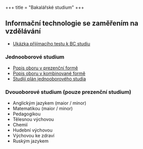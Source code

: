 +++
title = "Bakalářské studium"
+++

## Informační  technologie se zaměřením na vzdělávání
- [Ukázka přijímacího testu k BC studiu](@/uchazeci/prijimaci_rizeni/bakalarske/test/index.md)

### Jednooborové studium
- [Popis oboru v prezenční formě][OPB1 detail]
- [Popis oboru v kombinované formě][OKB1 detail]
- [Studijí plán jednooborového studia][OB1 plan]

### Dvouoborové studium (pouze prezenční studium)
- Anglickým jazykem (maior / minor)
- Matematikou (maior / minor)
- Pedagogikou
- Tělesnou výchovou
- Chemií
- Hudební výchovou
- Výchovou ke zdraví
- Ruským jazykem

[OKB1 detail]: https://is.cuni.cz/studium/prijimacky/index.php?do=detail_obor&id_obor=24418
[OPB1 detail]: https://is.cuni.cz/studium/prijimacky/index.php?do=detail_obor&id_obor=24191
[OB1 plan]: https://is.cuni.cz/studium/predmety/index.php?do=prohl&fak=11410&oborplan=OB1IT20&rocnik=&graficky=1&b=Zobrazit
